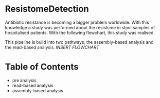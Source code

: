 # ResistomeDetection

Antibiotic resistance is becoming a bigger problem worldwide. 
With this knowledge a study was performed about the resistome in stool samples of hospitalised patients. 
With the following flowchart, this study was realised. 

This pipeline is build into two pathways; the assembly-based analysis and the read-based analysis. 
*INSERT FLOWCHART* 

# Table of Contents
- pre analysis 
- read-based analysis 
- assembly-based analysis 


